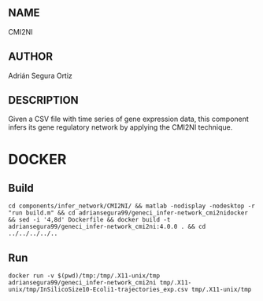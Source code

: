 ## NAME

CMI2NI

## AUTHOR

Adrián Segura Ortiz

## DESCRIPTION

Given a CSV file with time series of gene expression data, this component infers its gene regulatory network by applying the CMI2NI technique.

# DOCKER

## Build

```
cd components/infer_network/CMI2NI/ && matlab -nodisplay -nodesktop -r "run build.m" && cd adriansegura99/geneci_infer-network_cmi2nidocker && sed -i '4,8d' Dockerfile && docker build -t adriansegura99/geneci_infer-network_cmi2ni:4.0.0 . && cd ../../../../..
```

## Run

```
docker run -v $(pwd)/tmp:/tmp/.X11-unix/tmp adriansegura99/geneci_infer-network_cmi2ni tmp/.X11-unix/tmp/InSilicoSize10-Ecoli1-trajectories_exp.csv tmp/.X11-unix/tmp
```
